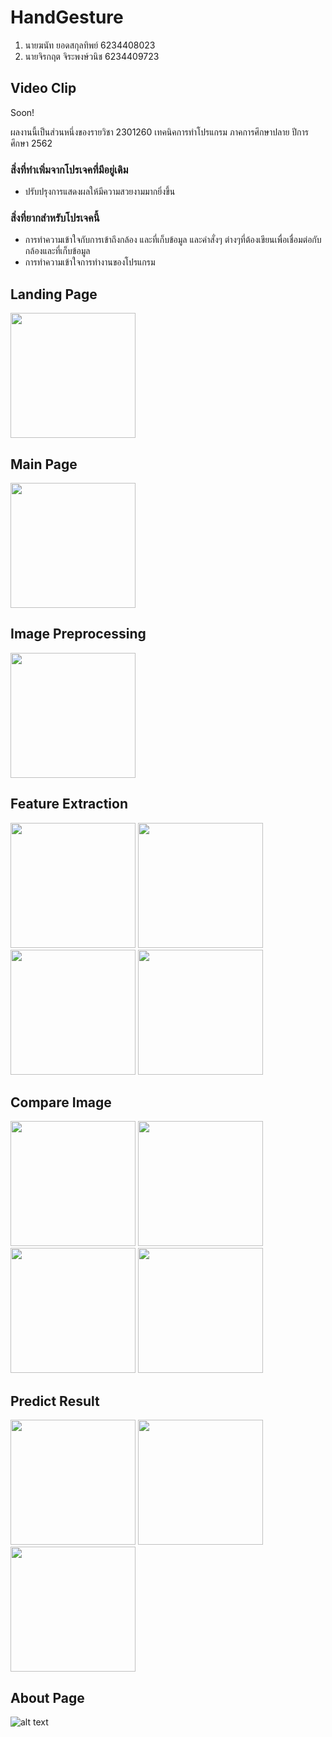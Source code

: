 # HandGesture
1. นายฆนัท ยอดสกุลทิพย์ 6234408023
2. นายจิรกฤต จิระพงษ์วนิช 6234409723

## Video Clip
Soon!

ผลงานนี้เป็นส่วนหนึ่งของรายวิชา 2301260 เทคนิคการทำโปรแกรม
ภาคการศึกษาปลาย ปีการศึกษา 2562

### สิ่งที่ทำเพิ่มจากโปรเจคที่มีอยู่เดิม
* ปรับปรุงการแสดงผลให้มีความสวยงามมากยิ่งขึ้น

### สิ่งที่ยากสำหรับโปรเจคนี้
* การทำความเข้าใจกับการเข้าถึงกล้อง และที่เก็บข้อมูล และคำสั่งๆ ต่างๆที่ต้องเขียนเพื่อเชื่อมต่อกับกล้องและที่เก็บข้อมูล
* การทำความเข้าใจการทำงานของโปรแกรม

## Landing Page
<img src="layout/Landing.png" width="200"/>


## Main Page
<img src="screenshots/MainPage.jpg" width="200"/>


## Image Preprocessing
<img src="screenshots/ImagePreprocessing.jpg" width="200"/>

## Feature Extraction
<img src="screenshots/FeatureExtractionH.RGB.jpg" width="200"/>
<img src="screenshots/FeatureExtractionH.GRAY.jpg" width="200"/>
<img src="screenshots/FeatureExtractionBRISK.jpg" width="200"/>
<img src="screenshots/FeatureExtractionORB.jpg" width="200"/>

## Compare Image
<img src="screenshots/CompareImageH.RGB.jpg" width="200"/>
<img src="screenshots/CompareImageH.GRAY.jpg" width="200"/>
<img src="screenshots/CompareImageBRISK.jpg" width="200"/>
<img src="screenshots/CompareImageORB.jpg" width="200"/>

## Predict Result
<img src="screenshots/PredictResultHammer.jpg" width="200"/>
<img src="screenshots/PredictResultPaper.jpg" width="200"/>
<img src="screenshots/PredictResultScissors.jpg" width="200"/>

## About Page
![alt text](layout/About.png)
